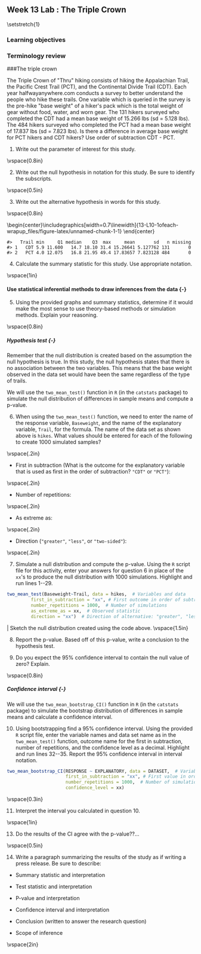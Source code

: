 ## Week 13 Lab :  The Triple Crown

\setstretch{1}

### Learning objectives

### Terminology review




###The triple crown

The Triple Crown of "Thru" hiking consists of hiking the Appalachian Trail, the Pacific Crest Trail (PCT), and the Continental Divide Trail (CDT). Each year halfwayanywhere.com conducts a survey to better understand the people who hike these trails. One variable which is queried in the survey is the pre-hike "base weight" of a hiker's pack which is the total weight of gear without food, water, and worn gear. The 131 hikers surveyed who completed the CDT had a mean base weight of 15.266 lbs (sd = 5.128 lbs).  The 484 hikers surveyed who completed the PCT had a mean base weight of 17.837 lbs (sd = 7.823 lbs). Is there a difference in average base weight for PCT hikers and CDT hikers?  Use order of subtraction CDT - PCT.

1. Write out the parameter of interest for this study.

\vspace{0.8in}

2.  Write out the null hypothesis in notation for this study.  Be sure to identify the subscripts.

\vspace{0.5in}

3. Write out the alternative hypothesis in words for this study.

\vspace{0.8in}


\begin{center}\includegraphics[width=0.7\linewidth]{13-L10-1ofeach-wrapup_files/figure-latex/unnamed-chunk-1-1} \end{center}


```
#>   Trail min     Q1 median    Q3  max     mean       sd   n missing
#> 1   CDT 5.9 11.600   14.7 18.10 31.4 15.26641 5.127762 131       0
#> 2   PCT 4.0 12.075   16.8 21.95 49.4 17.83657 7.823128 484       0
```
4. Calculate the summary statistic for this study.  Use appropriate notation.

\vspace{1in}

#### Use statistical inferential methods to draw inferences from the data {-}

5.  Using the provided graphs and summary statistics, determine if it would make the most sense to use theory-based methods or simulation methods.  Explain your reasoning.

\vspace{0.8in}


##### Hypothesis test {-}
Remember that the null distribution is created based on the assumption the null hypothesis is true.  In this study, the null hypothesis states that there is no association between the two variables.  This means that the base weight observed in the data set would have been the same regardless of the type of trails.

We will use the `two_mean_test()` function in `R` (in the `catstats` package) to simulate the null distribution of differences in sample means and compute a p-value. 

6.  When using the `two_mean_test()` function, we need to enter the name of the response variable, `Baseweight`, and the name of the explanatory variable, `Trail`, for the formula.  The name of the data set as shown above is `hikes`.  What values should be entered for each of the following to create 1000 simulated samples?

\vspace{.2in}
* First in subtraction (What is the outcome for the explanatory variable that is used as first in the order of subtraction? `"CDT"` or `"PCT"`):

\vspace{.2in}
* Number of repetitions:
    
\vspace{.2in}
* As extreme as:
    
\vspace{.2in}
* Direction (`"greater"`, `"less"`, or `"two-sided"`):

\vspace{.2in}

7.  Simulate a null distribution and compute the p-value. Using the `R` script file for this activity, enter your answers for question 6 in place of the `xx`'s to produce the null distribution with 1000 simulations.  Highlight and run lines 1--29.


```r
two_mean_test(Baseweight~Trail, data = hikes,  # Variables and data
         first_in_subtraction = "xx", # First outcome in order of subtraction
         number_repetitions = 1000,  # Number of simulations
         as_extreme_as = xx,  # Observed statistic
         direction = "xx")  # Direction of alternative: "greater", "less", or "two-sided"
```

|        Sketch the null distribution created using the code above.
\vspace{1.5in}


8.  Report the p-value. Based off of this p-value, write a conclusion to the hypothesis test.


9. Do you expect the 95\% confidence interval to contain the null value of zero?  Explain.

\vspace{0.8in}

##### Confidence interval {-}
We will use the `two_mean_bootstrap_CI()` function in `R` (in the `catstats` package) to simulate the bootstrap distribution of differences in sample means and calculate a confidence interval. 

10. Using bootstrapping find a 95\% confidence interval. Using the provided `R` script file, enter the variable names and data set name as in the `two_mean_test()` function, outcome name for the first in subtraction, number of repetitions, and the confidence level as a decimal.  Highlight and run lines 32--35. Report the 95\% confidence interval in interval notation.

```r
two_mean_bootstrap_CI(RESPONSE ~ EXPLANATORY, data = DATASET,  # Variables and data
                      first_in_subtraction = "xx", # First value in order of subtraction
                      number_repetitions = 1000,  # Number of simulations
                      confidence_level = xx)
```

\vspace{0.3in}

11. Interpret the interval you calculated in question 10. 

\vspace{1in}


13.  Do the results of the CI agree with the p-value??...

\vspace{0.5in}

14. Write a paragraph summarizing the results of the study as if writing a press release.  Be sure to describe:

* Summary statistic and interpretation

* Test statistic and interpretation

* P-value and interpretation

* Confidence interval and interpretation

* Conclusion (written to answer the research question)

* Scope of inference

\vspace{2in}

